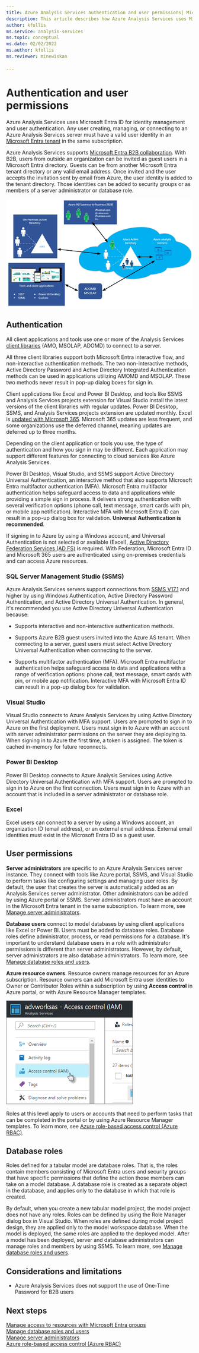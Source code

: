 ```yaml
---
title: Azure Analysis Services authentication and user permissions| Microsoft Docs
description: This article describes how Azure Analysis Services uses Microsoft Entra ID for identity management and user authentication.
author: kfollis
ms.service: analysis-services
ms.topic: conceptual
ms.date: 02/02/2022
ms.author: kfollis
ms.reviewer: minewiskan

---
```

# Authentication and user permissions

Azure Analysis Services uses Microsoft Entra ID for identity management and user authentication. Any user creating, managing, or connecting to an Azure Analysis Services server must have a valid user identity in an [Microsoft Entra tenant](/azure/active-directory/fundamentals/active-directory-whatis) in the same subscription.

Azure Analysis Services supports [Microsoft Entra B2B collaboration](/azure/active-directory/external-identities/what-is-b2b). With B2B, users from outside an organization can be invited as guest users in a Microsoft Entra directory. Guests can be from another Microsoft Entra tenant directory or any valid email address. Once invited and the user accepts the invitation sent by email from Azure, the user identity is added to the tenant directory. Those identities can be added to security groups or as members of a server administrator or database role.

![Azure Analysis Services authentication architecture](./media/analysis-services-manage-users/aas-manage-users-arch.png)

## Authentication

All client applications and tools use one or more of the Analysis Services [client libraries](/analysis-services/client-libraries?view=azure-analysis-services-current&preserve-view=true) (AMO, MSOLAP, ADOMD) to connect to a server. 

All three client libraries support both Microsoft Entra interactive flow, and non-interactive authentication methods. The two non-interactive methods, Active Directory Password and Active Directory Integrated Authentication methods can be used in applications utilizing AMOMD and MSOLAP. These two methods never result in pop-up dialog boxes for sign in.

Client applications like Excel and Power BI Desktop, and tools like SSMS and Analysis Services projects extension for Visual Studio install the latest versions of the client libraries with regular updates. Power BI Desktop, SSMS, and Analysis Services projects extension are updated monthly. Excel is [updated with Microsoft 365](https://support.microsoft.com/office/when-do-i-get-the-newest-features-for-microsoft-365-da36192c-58b9-4bc9-8d51-bb6eed468516). Microsoft 365 updates are less frequent, and some organizations use the deferred channel, meaning updates are deferred up to three months.

Depending on the client application or tools you use, the type of authentication and how you sign in may be different. Each application may support different features for connecting to cloud services like Azure Analysis Services.

Power BI Desktop, Visual Studio, and SSMS support Active Directory Universal Authentication, an interactive method that also supports Microsoft Entra multifactor authentication (MFA). Microsoft Entra multifactor authentication helps safeguard access to data and applications while providing a simple sign in process. It delivers strong authentication with several verification options (phone call, text message, smart cards with pin, or mobile app notification). Interactive MFA with Microsoft Entra ID can result in a pop-up dialog box for validation. **Universal Authentication is recommended**.

If signing in to Azure by using a Windows account, and Universal Authentication is not selected or available (Excel), [Active Directory Federation Services (AD FS)](/windows-server/identity/ad-fs/deployment/how-to-connect-fed-azure-adfs) is required. With Federation, Microsoft Entra ID and Microsoft 365 users are authenticated using on-premises credentials and can access Azure resources.

### SQL Server Management Studio (SSMS)

Azure Analysis Services servers support connections from [SSMS V17.1](/sql/ssms/download-sql-server-management-studio-ssms) and higher by using Windows Authentication, Active Directory Password Authentication, and Active Directory Universal Authentication. In general, it's recommended you use Active Directory Universal Authentication because:

*  Supports interactive and non-interactive authentication methods.

*  Supports Azure B2B guest users invited into the Azure AS tenant. When connecting to a server, guest users must select Active Directory Universal Authentication when connecting to the server.

*  Supports multifactor authentication (MFA). Microsoft Entra multifactor authentication helps safeguard access to data and applications with a range of verification options: phone call, text message, smart cards with pin, or mobile app notification. Interactive MFA with Microsoft Entra ID can result in a pop-up dialog box for validation.

### Visual Studio

Visual Studio connects to Azure Analysis Services by using Active Directory Universal Authentication with MFA support. Users are prompted to sign in to Azure on the first deployment. Users must sign in to Azure with an account with server administrator permissions on the server they are deploying to. When signing in to Azure the first time, a token is assigned. The token is cached in-memory for future reconnects.

### Power BI Desktop

Power BI Desktop connects to Azure Analysis Services using Active Directory Universal Authentication with MFA support. Users are prompted to sign in to Azure on the first connection. Users must sign in to Azure with an account that is included in a server administrator or database role.

### Excel

Excel users can connect to a server by using a Windows account, an organization ID (email address), or an external email address. External email identities must exist in the Microsoft Entra ID as a guest user.

## User permissions

**Server administrators** are specific to an Azure Analysis Services server instance. They connect with tools like Azure portal, SSMS, and Visual Studio to perform tasks like configuring settings and managing user roles. By default, the user that creates the server is automatically added as an Analysis Services server administrator. Other administrators can be added by using Azure portal or SSMS. Server administrators must have an account in the Microsoft Entra tenant in the same subscription. To learn more, see [Manage server administrators](analysis-services-server-admins.md). 

**Database users** connect to model databases by using client applications like Excel or Power BI. Users must be added to database roles. Database roles define administrator, process, or read permissions for a database. It's important to understand database users in a role with administrator permissions is different than server administrators. However, by default, server administrators are also database administrators. To learn more, see [Manage database roles and users](analysis-services-database-users.md).

**Azure resource owners**. Resource owners manage resources for an Azure subscription. Resource owners can add Microsoft Entra user identities to Owner or Contributor Roles within a subscription by using **Access control** in Azure portal, or with Azure Resource Manager templates. 

![Access control in Azure portal](./media/analysis-services-manage-users/aas-manage-users-rbac.png)

Roles at this level apply to users or accounts that need to perform tasks that can be completed in the portal or by using Azure Resource Manager templates. To learn more, see [Azure role-based access control (Azure RBAC)](/azure/role-based-access-control/overview). 

## Database roles

 Roles defined for a tabular model are database roles. That is, the roles contain members consisting of Microsoft Entra users and security groups that have specific permissions that define the action those members can take on a model database. A database role is created as a separate object in the database, and applies only to the database in which that role is created.   
  
 By default, when you create a new tabular model project, the model project does not have any roles. Roles can be defined by using the Role Manager dialog box in Visual Studio. When roles are defined during model project design, they are applied only to the model workspace database. When the model is deployed, the same roles are applied to the deployed model. After a model has been deployed, server and database administrators can manage roles and members by using SSMS. To learn more, see [Manage database roles and users](analysis-services-database-users.md).
  
## Considerations and limitations

* Azure Analysis Services does not support the use of One-Time Password for B2B users
  
## Next steps

[Manage access to resources with Microsoft Entra groups](/azure/active-directory/fundamentals/active-directory-manage-groups)   
[Manage database roles and users](analysis-services-database-users.md)  
[Manage server administrators](analysis-services-server-admins.md)  
[Azure role-based access control (Azure RBAC)](/azure/role-based-access-control/overview)
